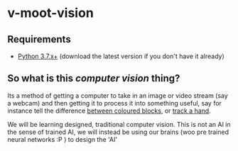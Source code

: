 # v-moot-vision

## Requirements

- [Python 3.7.x+](https://www.python.org/downloads/) (download the latest version if you don't have it already)


## So what is this *computer vision* thing?

Its a method of getting a computer to take in an image or video stream (say a webcam) and then getting it to process it into something useful, say for instance tell the difference [between coloured blocks](https://www.youtube.com/watch?v=1jyfaHUa4NY), or [track a hand](https://www.youtube.com/watch?v=ipdc3UOFU_M).

We will be learning designed, traditional computer vision. This is not an AI in the sense of trained AI, we will instead be using our brains (woo pre trained neural networks :P ) to design the 'AI'
